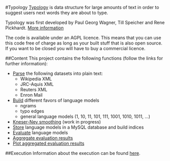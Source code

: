#Typology
[Typology](http://www.typology.de) is data structure for large amounts of text in order to suggest users next words they are about to type.

Typology was first developed by Paul Georg Wagner, Till Speicher and Rene Pickhardt. [More information](http://www.rene-pickhardt.de/tag/typology)

The code is available under an AGPL licence. This means that you can use this code free of charge as long as your built stuff that is also open source. If you want to be closed you will have to buy a commercial licence.

##Content
This project contains the following functions (follow the links for further information):

+ [Parse](src/de/typology/parser) the following datasets into plain text:
  + Wikipedia XML
  + JRC-Aquis XML
  + Reuters XML
  + Enron Mail
+ [Build](src/de/typology/splitter) different favors of language models
  + ngrams
  + typo edges
  + general language models (1, 10, 11, 101, 111, 1001, 1010, 1011, ...)
+ [Kneser-Ney smoothing](src/de/typology/smoother) (work in progress)
+ [Store](src/de/typology/scripts) language models in a MySQL database and build indices
+ [Evaluate](src/de/typology/evaluation) language models
+ [Aggregate evaluation results](src/de/typology/scripts)
+ [Plot aggregated evaluation results](src/de/typology/scripts)

##Execution
Information about the execution can be found [here](src/de/typology/executables).


